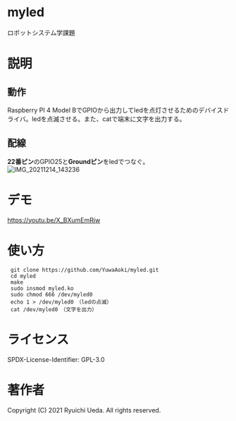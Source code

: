 # myled
ロボットシステム学課題


# 説明
 ## 動作
 Raspberry PI 4 Model BでGPIOから出力してledを点灯させるためのデバイスドライバ。ledを点滅させる。また、catで端末に文字を出力する。
 
 ## 配線
 **22番ピン**のGPIO25と**Groundピン**をledでつなぐ。  
 ![IMG_20211214_143236](https://user-images.githubusercontent.com/92069972/145939410-e29f8a9a-2dbd-4a21-ac50-741843d6ff4b.jpg)
 
 
# デモ
https://youtu.be/X_BXumEmRjw

# 使い方
     git clone https://github.com/YuwaAoki/myled.git  
     cd myled  
     make  
     sudo insmod myled.ko  
     sudo chmod 666 /dev/myled0  
     echo 1 > /dev/myled0　（ledの点滅）  
     cat /dev/myled0　（文字を出力）  
 

# ライセンス
SPDX-License-Identifier: GPL-3.0


# 著作者
Copyright (C) 2021 Ryuichi Ueda. All rights reserved.
